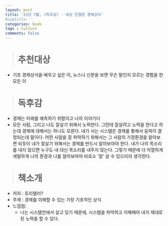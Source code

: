 ```yaml
---
layout: post
title: '21년 7월, (독후감) - 세상 친절한 경제상식'
#subtitle: ''
categories: book
tags : Culture
comments: False
---
```



># 추천대상  

- 기초 경제상식을 배우고 싶은 이, 뉴스나 신문을 보면 무슨 말인지 모르는 경험을 한 모든 이 

># 독후감 
 
- 경제는 미래를 예측하기 위함이고 나의 이야기다
- 모든 사람, 그리고 나도 잘살기 위해서 노력한다. 그런데 잘살려고 노력을 한다고 하는데 경제에 대해서는 하나도 모른다. 내가 사는 시스템은 
  경제를 통해서 등락이 결정되는데 말이다. 어떤 사람을 잘 파악하기 위해서는 그 사람의 가정환경을 알아보면 되듯이 내가 잘살기 위해서는 경제를 
  반드시 알아보아야 한다. 내가 나의 목소리를 내지 않으면 누구도 내 대신 목소리를 내주지 않는다. 그렇기 때문에 더 치열하게 세밀하게 나의 환경과 
  나를 알아보아야 비로소 '잘' 살 수 있으리라 생각한다.
   
  
># 책소개
  
- 저자 : 토리텔러?
- 주제 : 경제를 이해할 수 있는 가장 기초적인 상식
- 느낌점:
    - 나는 시스템안에서 살고 있기 때문에, 시스템을 파악하고 이해해야 내가 제대로 된 노력을 할 수 있다.
    





	